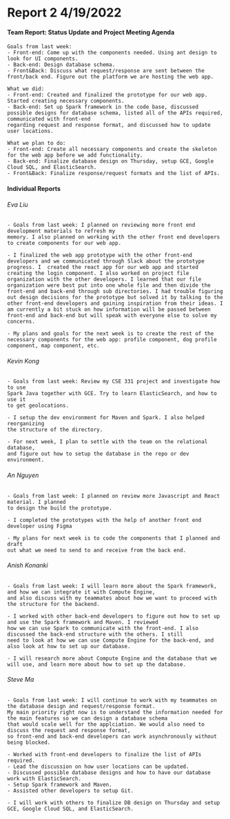 
# **Report 2 4/19/2022**

#### Team Report: Status Update and Project Meeting Agenda
    Goals from last week: 
    - Front-end: Come up with the components needed. Using ant design to look for UI components.
    - Back-end: Design database schema.
    - Front&Back: Discuss what request/response are sent between the front/back end. Figure out the platform we are hosting the web app.
  
    What we did:
    - Front-end: Created and finalized the prototype for our web app. Started creating necessary components.
    - Back-end: Set up Spark framework in the code base, discussed possible designs for database schema, listed all of the APIs required, communicated with front-end
    regarding request and response format, and discussed how to update user locations.

    What we plan to do:
    - Front-end: Create all necessary components and create the skeleton for the web app before we add functionality.
    - Back-end: Finalize database design on Thursday, setup GCE, Google Cloud SQL, and ElasticSearch.
    - Front&Back: Finalize response/request formats and the list of APIs.

#### Individual Reports

###### Eva Liu
    - Goals from last week: I planned on reviewing more front end development materials to refresh my 
    memory. I also planned on working with the other front end developers 
    to create components for our web app.
    
    - I finalized the web app prototype with the other front-end developers and we communicated through Slack about the prototype progress. I  created the react app for our web app and started creating the login component. I also worked on project file organization with the other developers. I learned that our file organization were best put into one whole file and then divide the front-end and back-end through sub directories. I had trouble figuring out design decisions for the prototype but solved it by talking to the other front-end developers and gaining inspiration from their ideas. I am currently a bit stuck on how information will be passed between front-end and back-end but will speak with everyone else to solve my concerns.
    
    - My plans and goals for the next week is to create the rest of the necessary components for the web app: profile component, dog profile component, map component, etc. 
    
###### Kevin Kong
    - Goals from last week: Review my CSE 331 project and investigate how to use
    Spark Java together with GCE. Try to learn ElasticSearch, and how to use it 
    to get geolocations.
    
    - I setup the dev environment for Maven and Spark. I also helped reorganizing
    the structure of the directory.
    
    - For next week, I plan to settle with the team on the relational database,
    and figure out how to setup the database in the repo or dev environment.

###### An Nguyen

    - Goals from last week: I planned on review more Javascript and React material. I planned
    to design the build the prototype.

    - I completed the prototypes with the help of another front end developer using Figma

    - My plans for next week is to code the components that I planned and draft 
    out what we need to send to and receive from the back end.


###### Anish Konanki
    - Goals from last week: I will learn more about the Spark framework, and how we can integrate it with Compute Engine,
    and also discuss with my teammates about how we want to proceed with the structure for the backend.

    - I worked with other back-end developers to figure out how to set up and use the Spark framework and Maven. I reviewed
    how we can use Spark to communicate with the front-end. I also discussed the back-end structure with the others. I still
    need to look at how we can use Compute Engine for the back-end, and also look at how to set up our database.

    - I will research more about Compute Engine and the database that we will use, and learn more about how to set up the database.
    
###### Steve Ma
    - Goals from last week: I will continue to work with my teammates on the database design and request/response format. 
    My main priority right now is to understand the information needed for the main features so we can design a database schema 
    that would scale well for the applciation. We would also need to discuss the request and response format, 
    so front-end and back-end developers can work asynchronously without being blocked.
    
    - Worked with front-end developers to finalize the list of APIs required.
    - Lead the discussion on how user locations can be updated.
    - Discussed possible database designs and how to have our database work with ElasticSearch.
    - Setup Spark framework and Maven.
    - Assisted other developers to setup Git.
    
    - I will work with others to finalize DB design on Thursday and setup GCE, Google Cloud SQL, and ElasticSearch.
